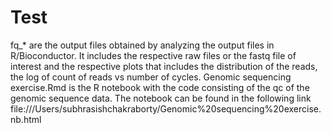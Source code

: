 # Test
fq_* are the output files obtained by analyzing the output files in R/Bioconductor. It includes the respective raw files or the fastq file of interest and
the respective plots that includes the distribution of the reads, the log of count of reads vs number of cycles. Genomic sequencing exercise.Rmd is the 
R notebook with the code consisting of the qc of the genomic sequence data. The notebook can be found in the following link file:///Users/subhrasishchakraborty/Genomic%20sequencing%20exercise.nb.html
